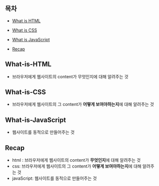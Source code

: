 ## 목차

- [What is HTML](#What-is-HTML)

- [What is CSS](#What-is-CSS)

- [What is JavaScript](#What-is-JavaScript)

- [Recap](#Recap)

## What-is-HTML

- 브라우저에게 웹사이트의 content가 무엇인지에 대해 알려주는 것

## What-is-CSS

- 브라우저에게 웹사이트의 그 content가 **어떻게 보여야하는지**에 대해 알려주는 것

## What-is-JavaScript

- 웹사이트를 동적으로 만들어주는 것

## Recap

- html : 브라우저에게 웹사이트의 content가 **무엇인지**에 대해 알려주는 것
- css: 브라우저에게 웹사이트의 그 content가 **어떻게 보여야하는지**에 대해 알려주는 것
- javaScript: 웹사이트를 동적으로 만들어주는 것
